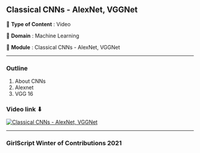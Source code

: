 ## Classical CNNs - AlexNet, VGGNet
🔴 **Type of Content** : Video

🔴 **Domain** : Machine Learning

🔴 **Module** : Classical CNNs - AlexNet, VGGNet

*********************************************************************

### Outline 
1. About CNNs
2. Alexnet
3. VGG 16

### Video link ⬇

[![Classical CNNs - AlexNet, VGGNet](https://user-images.githubusercontent.com/30192967/141724326-81ae14f2-e2cf-49e8-b573-be0e99acf3c6.png)](https://youtu.be/heCIes1jFa0)


*********************************************************************

### GirlScript Winter of Contributions 2021
